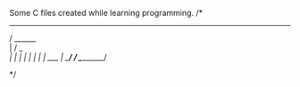 Some C files created while learning programming.
/*
  _________
 /  ______  \
|  /      \__\
|  |
|  |
|  |
|  |       ___
|   \_____/  /
 \__________/

*/
